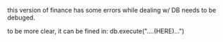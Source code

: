 this version of finance has some errors while dealing w/ DB needs to be debuged.

to be more clear, it can be fined in:
                                db.execute("....(HERE)...")
